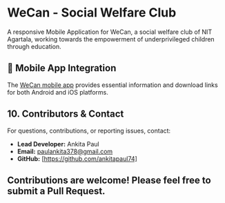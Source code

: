 # WeCan - Social Welfare Club

A responsive Mobile Application for WeCan, a social welfare club of NIT Agartala, working towards the empowerment of underprivileged children through education.

## 📱 Mobile App Integration 

The [WeCan mobile app](https://play.google.com/store/apps/details?id=com.nita.wecan) provides essential information and download links for both Android and iOS platforms.


## **10. Contributors & Contact**
 For questions, contributions, or reporting issues, contact:
 - **Lead Developer:** Ankita Paul
 - **Email:** paulankita378@gmail.com
 - **GitHub:** [https://github.com/ankitapaul74]

## Contributions are welcome! Please feel free to submit a Pull Request.
